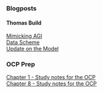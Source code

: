 ### Blogposts
#### Thomas Build

[Mimicking AGI](https://github.com/hawk0120/blog/blob/main/Building-Thomas-MimickingAGI.md)\
[Data Scheme](https://github.com/hawk0120/blog/blob/main/Building-Thomas-DataScheme.md)\
[Update on the Model](https://github.com/hawk0120/blog/blob/main/I%20don't%20have%20to%20build%20corememories.md)


### OCP Prep
[Chapter 1 - Study notes for the OCP](https://github.com/hawk0120/blog/blob/main/Ch%201%20-%20Building%20Blocks.md)\
[Chapter 8 - Study notes for the OCP](https://github.com/hawk0120/blog/blob/main/Ch%208%20-%20Lambdas%20and%20Functional%20Interfaces.md)
